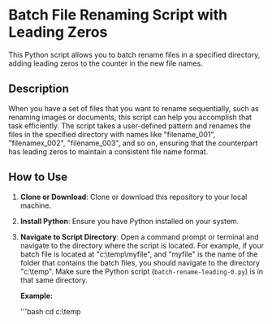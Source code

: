 # Batch File Renaming Script with Leading Zeros

This Python script allows you to batch rename files in a specified directory, adding leading zeros to the counter in the new file names. 

## Description

When you have a set of files that you want to rename sequentially, such as renaming images or documents, this script can help you accomplish that task efficiently. The script takes a user-defined pattern and renames the files in the specified directory with names like "filename_001", "filenamex_002", "filename_003", and so on, ensuring that the counterpart has leading zeros to maintain a consistent file name format.

## How to Use

1. **Clone or Download**: Clone or download this repository to your local machine.

2. **Install Python**: Ensure you have Python installed on your system.

3. **Navigate to Script Directory**: Open a command prompt or terminal and navigate to the directory where the script is located. For example, if your batch file is located at "c:\temp\myfile", and "myfile" is the name of the folder that contains the batch files, you should navigate to the directory "c:\temp". Make sure the Python script (`batch-rename-leading-0.py`) is in that same directory.

   **Example:**

   '''bash
   cd c:\temp


